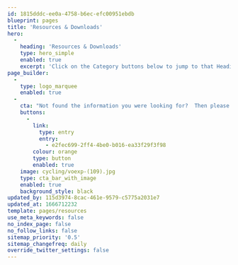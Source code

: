 ```yaml
---
id: 1815dddc-ee0a-4758-b6ec-efc00951ebdb
blueprint: pages
title: 'Resources & Downloads'
hero:
  -
    heading: 'Resources & Downloads'
    type: hero_simple
    enabled: true
    excerpt: 'Click on the Category buttons below to jump to that Heading'
page_builder:
  -
    type: logo_marquee
    enabled: true
  -
    cta: "Not found the information you were looking for?  Then please email us, we'll be able to  help...."
    buttons:
      -
        link:
          type: entry
          entry:
            - e2fec699-2ff4-4be0-b016-ea33f29f3f98
        colour: orange
        type: button
        enabled: true
    image: cycling/voexp-(109).jpg
    type: cta_bar_with_image
    enabled: true
    background_style: black
updated_by: 115d3974-8cac-461e-9579-c5775a2031e7
updated_at: 1666712232
template: pages/resources
use_meta_keywords: false
no_index_page: false
no_follow_links: false
sitemap_priority: '0.5'
sitemap_changefreq: daily
override_twitter_settings: false
---
```

